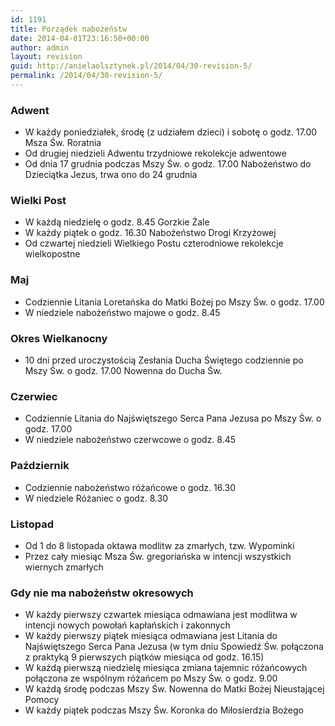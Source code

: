 ```yaml
---
id: 1191
title: Porządek nabożeństw
date: 2014-04-01T23:16:50+00:00
author: admin
layout: revision
guid: http://anielaolsztynek.pl/2014/04/30-revision-5/
permalink: /2014/04/30-revision-5/
---
```

### Adwent

  * W każdy poniedziałek, środę (z udziałem dzieci) i sobotę o godz. 17.00 Msza Św. Roratnia
  * Od drugiej niedzieli Adwentu trzydniowe rekolekcje adwentowe
  * Od dnia 17 grudnia podczas Mszy Św. o godz. 17.00 Nabożeństwo do Dzieciątka Jezus, trwa ono do 24 grudnia

### Wielki Post

  * W każdą niedzielę o godz. 8.45 Gorzkie Żale
  * W każdy piątek o godz. 16.30 Nabożeństwo Drogi Krzyżowej
  * Od czwartej niedzieli Wielkiego Postu czterodniowe rekolekcje wielkopostne

### Maj

  * Codziennie Litania Loretańska do Matki Bożej po Mszy Św. o godz. 17.00
  * W niedziele nabożeństwo majowe o godz. 8.45

### Okres Wielkanocny

  * 10 dni przed uroczystością Zesłania Ducha Świętego codziennie po Mszy Św. o godz. 17.00 Nowenna do Ducha Św.

### Czerwiec

  * Codziennie Litania do Najświętszego Serca Pana Jezusa po Mszy Św. o godz. 17.00
  * W niedziele nabożeństwo czerwcowe o godz. 8.45

### Październik

  * Codziennie nabożeństwo różańcowe o godz. 16.30
  * W niedziele Różaniec o godz. 8.30

### Listopad

  * Od 1 do 8 listopada oktawa modlitw za zmarłych, tzw. Wypominki
  * Przez cały miesiąc Msza Św. gregoriańska w intencji wszystkich wiernych zmarłych

### Gdy nie ma nabożeństw okresowych

  * W każdy pierwszy czwartek miesiąca odmawiana jest modlitwa w intencji nowych powołań kapłańskich i zakonnych
  * W każdy pierwszy piątek miesiąca odmawiana jest Litania do Najświętszego Serca Pana Jezusa (w tym dniu Spowiedź Św. połączona z praktyką 9 pierwszych piątków miesiąca od godz. 16.15)
  * W każdą pierwszą niedzielę miesiąca zmiana tajemnic różańcowych połączona ze wspólnym różańcem po Mszy Św. o godz. 9.00
  * W każdą środę podczas Mszy Św. Nowenna do Matki Bożej Nieustającej Pomocy
  * W każdy piątek podczas Mszy Św. Koronka do Miłosierdzia Bożego